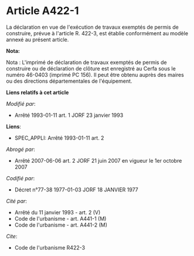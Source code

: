 # Article A422-1

La déclaration en vue de l'exécution de travaux exemptés de permis de construire, prévue à l'article R. 422-3, est établie
conformément au modèle annexé au présent article.

**Nota:**

Nota : L'imprimé de déclaration de travaux exemptés de permis de construire ou de déclaration de clôture est enregistré au
Cerfa sous le numéro 46-0403 (imprimé PC 156). Il peut être obtenu auprès des maires ou des directions départementales de
l'équipement.

**Liens relatifs à cet article**

_Modifié par_:

  - Arrêté 1993-01-11 art. 1 JORF 23 janvier 1993

**Liens**:

  - SPEC_APPLI: Arrêté 1993-01-11 art. 2

_Abrogé par_:

  - Arrêté 2007-06-06 art. 2 JORF 21 juin 2007 en vigueur le 1er octobre 2007

_Codifié par_:

  - Décret n°77-38 1977-01-03 JORF 18 JANVIER 1977

_Cité par_:

  - Arrêté du 11 janvier 1993 - art. 2 (V)
  - Code de l'urbanisme - art. A441-1 (M)
  - Code de l'urbanisme - art. A441-2 (M)

_Cite_:

  - Code de l'urbanisme R422-3
